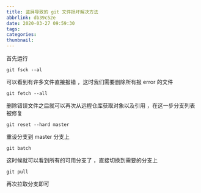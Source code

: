 ```yaml
---
title: 蓝屏导致的 git 文件损坏解决方法
abbrlink: db39c52e
date: 2020-03-27 09:59:30
tags:
categories:
thumbnail:
---
```




首先运行

```
git fsck --al
```

可以看到有许多文件直接报错 ，这时我们需要删除所有报 error 的文件



```
git fetch --all
```

 删除错误文件之后就可以再次从远程仓库获取对象以及引用 ，在这一步分支列表被修复



```
git reset --hard master
```

重设分支到 master 分支上



```
git batch
```

这时候就可以看到所有的可用分支了 ，直接切换到需要的分支上



```
git pull
```

再次拉取分支即可